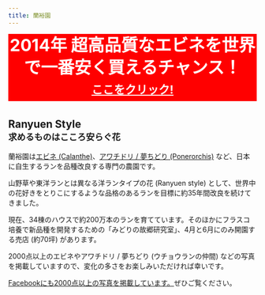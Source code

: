 ```yaml
---
title: 蘭裕園
---
```

<a href="/news/calanthe_fair_2014" style="display: block; text-decoration: none; text-align: center; background: red; color: white; font-size: 9mm; font-weight: bold; line-height: 12mm; margin-bottom: 1em;">2014年 超高品質なエビネを世界で一番安く買えるチャンス！<br /><u style="font-size: 6mm;">ここをクリック!</u></a>

## Ranyuen Style<br /><small>求めるものはこころ安らぐ花</small>
蘭裕園は[エビネ (Calanthe)](growings/calanthe/)、[アワチドリ / 夢ちどり (Ponerorchis)](growings/ponerorchis/) など、日本に自生するランを品種改良する専門の農園です。

山野草や東洋ランとは異なる洋ランタイプの花 (Ranyuen style) として、世界中の花好きをとりこにするような品格のあるランを目標に約35年間改良を続けてきました。

現在、34棟のハウスで約200万本のランを育てています。そのほかにフラスコ培養で新品種を開発するための「みどりの故郷研究室」、4月と6月にのみ開園する売店 (約70坪) があります。

2000点以上のエビネやアワチドリ / 夢ちどり (ウチョウランの仲間) などの写真を掲載していますので、変化の多さをお楽しみいただければ幸いです。

[Facebookにも2000点以上の写真を掲載しています。](http://fb.me/ranyuenjapan)ぜひご覧ください。

<a class="facebook" href="http://fb.me/ranyuenjapan"><span></span></a>

<a class="youtube" href="https://www.youtube.com/channel/UCO0wggpBXkCF44aGeqGPWvg/videos"><span></span></a>
